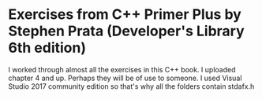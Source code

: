 # Exercises from C++ Primer Plus by Stephen Prata (Developer's Library 6th edition)

 I worked through almost all the exercises in this C++ book. I uploaded chapter 4 and up. Perhaps they will be of use to someone. 
 I used Visual Studio 2017 community edition so that's why all the folders contain stdafx.h

